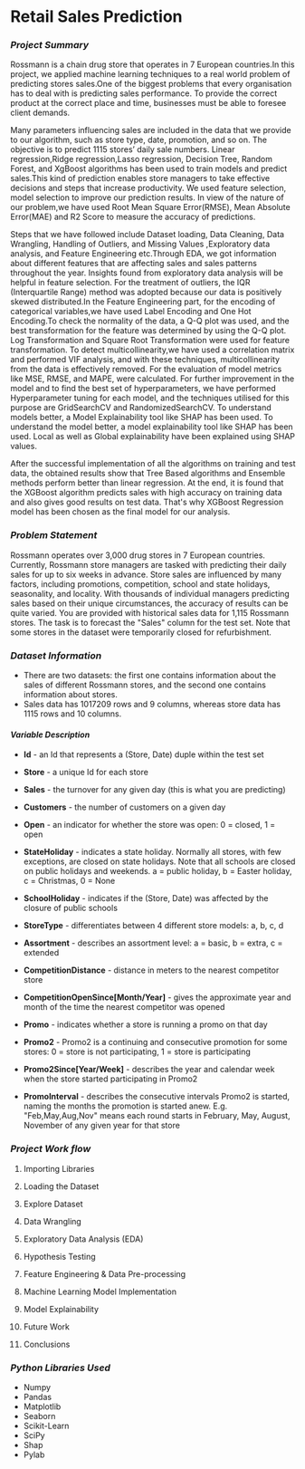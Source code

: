 # Retail Sales Prediction 

### *Project Summary*
Rossmann is a chain drug store that operates in 7 European countries.In this project, we applied machine learning techniques to a real world problem of predicting stores sales.One of the biggest problems that every organisation has to deal with is predicting sales performance. To provide the correct product at the correct place and time, businesses must be able to foresee client demands.

Many parameters influencing sales are included in the data that we provide to our algorithm, such as store type, date, promotion, and so on. The objective is to predict 1115 stores’ daily sale numbers. Linear regression,Ridge regression,Lasso regression, Decision Tree, Random Forest, and XgBoost algorithms has been used to train models and predict sales.This kind of prediction enables store managers to take effective decisions and steps that increase productivity. We used feature selection, model selection to improve our prediction results. In view of the nature of our problem,we have used Root Mean Square Error(RMSE), Mean Absolute Error(MAE) and R2 Score to measure the accuracy of predictions.

Steps that we have followed include Dataset loading, Data Cleaning, Data Wrangling, Handling of Outliers, and Missing Values ,Exploratory data analysis, and Feature Engineering etc.Through EDA, we got information about different features that are affecting sales and sales patterns throughout the year. Insights found from exploratory data analysis will be helpful in feature selection. For the treatment of outliers, the IQR (Interquartile Range) method was adopted because our data is positively skewed distributed.In the Feature Engineering part, for the encoding of categorical variables,we have used Label Encoding and One Hot Encoding.To check the normality of the data, a Q-Q plot was used, and the best transformation for the feature was determined by using the Q-Q plot. Log Transformation and Square Root Transformation were used for feature transformation. To detect multicollinearity,we have used a correlation matrix and performed VIF analysis, and with these techniques, multicollinearity from the data is effectively removed. For the evaluation of model metrics like MSE, RMSE, and MAPE, were calculated. For further improvement in the model and to find the best set of hyperparameters, we have performed Hyperparameter tuning for each model, and the techniques utilised for this purpose are GridSearchCV and RandomizedSearchCV. To understand models better, a Model Explainability tool like SHAP has been used. To understand the model better, a model explainability tool like SHAP has been used. Local as well as Global explainability have been explained using SHAP values.

After the successful implementation of all the algorithms on training and test data, the obtained results show that Tree Based algorithms and Ensemble methods perform better than linear regression. At the end, it is found that the XGBoost algorithm predicts sales with high accuracy on training data and also gives good results on test data. That's why XGBoost Regression model has been chosen as the final model for our analysis.


### *Problem Statement*
Rossmann operates over 3,000 drug stores in 7 European countries. Currently, Rossmann store managers are tasked with predicting their daily sales for up to six weeks in advance. Store sales are influenced by many factors, including promotions, competition, school and state holidays, seasonality, and locality. With thousands of individual managers predicting sales based on their unique circumstances, the accuracy of results can be quite varied. You are provided with historical sales data for 1,115 Rossmann stores. The task is to forecast the "Sales" column for the test set. Note that some stores in the dataset were temporarily closed for refurbishment.


### *Dataset Information*

* There are two datasets: the first one contains information about the sales of different Rossmann stores, and the second one contains information about stores.
* Sales data has 1017209 rows and 9 columns, whereas store data has 1115 rows and 10 columns.

#### *Variable Description*

* **Id** - an Id that represents a (Store, Date) duple within the test set
* **Store** - a unique Id for each store
* **Sales** - the turnover for any given day (this is what you are predicting)
* **Customers** - the number of customers on a given day
* **Open** - an indicator for whether the store was open: 0 = closed, 1 = open
* **StateHoliday** - indicates a state holiday. Normally all stores, with few exceptions, are closed on state holidays. Note that all schools are closed on public holidays and weekends. a = public holiday, b = Easter holiday, c = Christmas, 0 = None
* **SchoolHoliday** - indicates if the (Store, Date) was affected by the closure of public schools
* **StoreType** - differentiates between 4 different store models: a, b, c, d
* **Assortment** - describes an assortment level: a = basic, b = extra, c = extended
* **CompetitionDistance** - distance in meters to the nearest competitor store
* **CompetitionOpenSince[Month/Year]** - gives the approximate year and month of the time the nearest competitor was opened
* **Promo** - indicates whether a store is running a promo on that day
* **Promo2** - Promo2 is a continuing and consecutive promotion for some stores: 0 = store is not participating, 1 = store is participating

* **Promo2Since[Year/Week]** - describes the year and calendar week when the store started participating in Promo2
* **PromoInterval** - describes the consecutive intervals Promo2 is started, naming the months the promotion is started anew. E.g. "Feb,May,Aug,Nov" means each round starts in February, May, August, November of any given year for that store

### *Project Work flow*

1. Importing Libraries

2. Loading the Dataset

3. Explore Dataset

4. Data Wrangling

5. Exploratory Data Analysis (EDA) 

6. Hypothesis Testing

7. Feature Engineering & Data Pre-processing

8. Machine Learning Model Implementation

9. Model Explainability

10. Future Work

11. Conclusions



### *Python Libraries Used*

* Numpy
* Pandas
* Matplotlib
* Seaborn
* Scikit-Learn
* SciPy
* Shap
* Pylab
